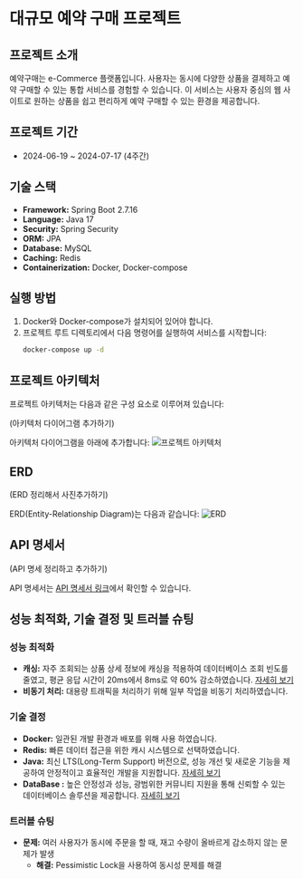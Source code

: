 # 대규모 예약 구매 프로젝트

## 프로젝트 소개
예약구매는 e-Commerce 플랫폼입니다. 사용자는 동시에 다양한 상품을 결제하고 예약 구매할 수 있는 통합 서비스를 경험할 수 있습니다. 이 서비스는 사용자 중심의 웹 사이트로 원하는 상품을 쉽고 편리하게 예약 구매할 수 있는 환경을 제공합니다.

## 프로젝트 기간
- 2024-06-19 ~ 2024-07-17 (4주간)

## 기술 스택
- **Framework:** Spring Boot 2.7.16
- **Language:** Java 17
- **Security:** Spring Security
- **ORM:** JPA
- **Database:** MySQL
- **Caching:** Redis
- **Containerization:** Docker, Docker-compose

## 실행 방법
1. Docker와 Docker-compose가 설치되어 있어야 합니다.
2. 프로젝트 루트 디렉토리에서 다음 명령어를 실행하여 서비스를 시작합니다:
    ```sh
    docker-compose up -d
    ```

## 프로젝트 아키텍처
프로젝트 아키텍처는 다음과 같은 구성 요소로 이루어져 있습니다:

(아키텍처 다이어그램 추가하기)

아키텍처 다이어그램을 아래에 추가합니다:
![프로젝트 아키텍처](architecture-diagram.png)

## ERD
(ERD 정리해서 사진추가하기)

ERD(Entity-Relationship Diagram)는 다음과 같습니다:
![ERD](erd-diagram.png)

## API 명세서
(API 명세 정리하고 추가하기)

API 명세서는 [API 명세서 링크](api-specs)에서 확인할 수 있습니다.

## 성능 최적화, 기술 결정 및 트러블 슈팅

### 성능 최적화
- **캐싱:** 자주 조회되는 상품 상세 정보에 캐싱을 적용하여 데이터베이스 조회 빈도를 줄였고, 평균 응답 시간이 20ms에서 8ms로 약 60% 감소하였습니다. [자세히 보기](https://baileyton.tistory.com/57)
- **비동기 처리:** 대용량 트래픽을 처리하기 위해 일부 작업을 비동기 처리하였습니다.

### 기술 결정
- **Docker:** 일관된 개발 환경과 배포를 위해 사용 하였습니다.
- **Redis:** 빠른 데이터 접근을 위한 캐시 시스템으로 선택하였습니다.
- **Java:** 최신 LTS(Long-Term Support) 버전으로, 성능 개선 및 새로운 기능을 제공하여 안정적이고 효율적인 개발을 지원합니다. [자세히 보기](https://baileyton.tistory.com/37)
- **DataBase :** 높은 안정성과 성능, 광범위한 커뮤니티 지원을 통해 신뢰할 수 있는 데이터베이스 솔루션을 제공합니다. [자세히 보기](https://baileyton.tistory.com/38)

### 트러블 슈팅
- **문제:** 여러 사용자가 동시에 주문을 할 때, 재고 수량이 올바르게 감소하지 않는 문제가 발생
    - **해결:** Pessimistic Lock을 사용하여 동시성 문제를 해결